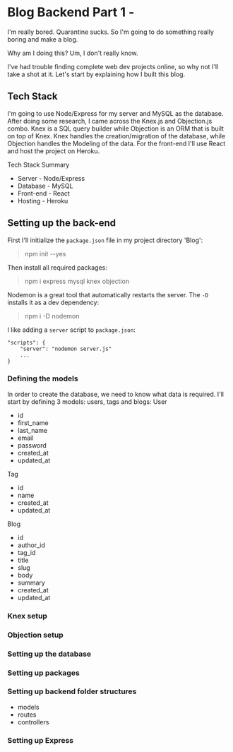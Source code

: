 # Blog Backend Part 1 - 

I'm really bored. Quarantine sucks. So I'm going to do something really boring and make a blog.

Why am I doing this?
Um, I don't really know.

I've had trouble finding complete web dev projects online, so why not I'll take a shot at it. Let's start by explaining how I built this blog.

## Tech Stack
I'm going to use Node/Express for my server and MySQL as the database. After doing some research, I came across the Knex.js and Objection.js combo. Knex is a SQL query builder while Objection is an ORM that is built on top of Knex. Knex handles the creation/migration of the database, while Objection handles the Modeling of the data. For the front-end I'll use React and host the project on Heroku.

Tech Stack Summary
- Server - Node/Express
- Database - MySQL
- Front-end - React
- Hosting - Heroku


## Setting up the back-end
First I'll initialize the `package.json` file in my project directory 'Blog':
> npm init --yes

Then install all required packages:
> npm i express mysql knex objection

Nodemon is a great tool that automatically restarts the server. The `-D` installs it as a dev dependency:
> npm i -D nodemon

I like adding a `server` script to `package.json`:
```
"scripts": {
    "server": "nodemon server.js"
    ...
}
```

### Defining the models
In order to create the database, we need to know what data is required. I'll start by defining 3 models: users, tags and blogs:
User
- id
- first_name
- last_name
- email
- password
- created_at
- updated_at

Tag
- id
- name
- created_at
- updated_at

Blog
- id
- author_id
- tag_id
- title
- slug
- body
- summary
- created_at
- updated_at

### Knex setup

### Objection setup

### Setting up the database

### Setting up packages

### Setting up backend folder structures

-   models
-   routes
-   controllers

### Setting up Express
